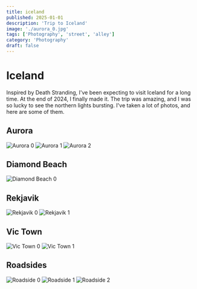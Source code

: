 ```yaml
---
title: iceland
published: 2025-01-01
description: 'Trip to Iceland'
image: './aurora_0.jpg'
tags: ['Photography', 'street', 'alley']
category: 'Photography'
draft: false 
---
```

# Iceland
Inspired by Death Stranding, I've been expecting to visit Iceland for a long time. At the end of 2024, I finally made it. The trip was amazing, and I was so lucky to see the northern lights bursting. I've taken a lot of photos, and here are some of them.

## Aurora
![Aurora 0](./aurora_0.jpg)
![Aurora 1](./aurora_1.jpg)
![Aurora 2](./aurora_2.jpg)

## Diamond Beach 
![Diamond Beach 0](./beach.jpg)

## Rekjavik
![Rekjavik 0](./city_0.jpg)
![Rekjavik 1](./city_1.jpg)

## Vic Town
![Vic Town 0](./beach_1.jpg)
![Vic Town 1](./beach_back.jpg)

## Roadsides
![Roadside 0](./road_snow_0.jpg)
![Roadside 1](./road_snow_1.jpg)
![Roadside 2](./sun.jpg)
```
